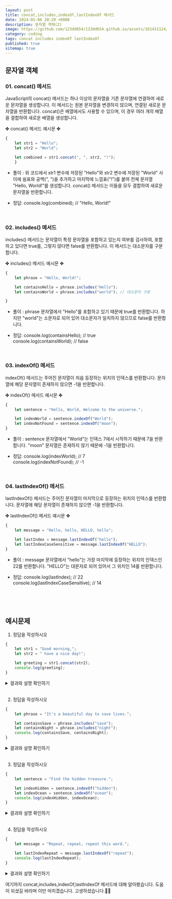 ```yaml
---
layout: post
title: concat,includes,indexOf,lastIndexOf 메서드
date: 2024-05-06 20:29 +0900
description: 문자열 객체(2)
image: https://github.com/123dd654/123dd654.github.io/assets/161431124/9da5cfc3-8bf4-4a92-948e-f4713201c81e
category: coding
tags: concat includes indexOf lastIndexOf
published: true
sitemap: true
---
```



## 문자열 객체<br />

### 01. concat() 메서드             
JavaScript의 concat() 메서드는 하나 이상의 문자열을 기존 문자열에 연결하여 새로운 문자열을 생성합니다.
이 메서드는 원본 문자열을 변경하지 않으며, 연결된 새로운 문자열을 반환합니다.
concat()은 배열에서도 사용할 수 있으며, 이 경우 여러 개의 배열을 결합하여 새로운 배열을 생성합니다.

✤ concat() 메서드 예시문 ✤

````javascript 
{
    let str1 = "Hello";
    let str2 = "World";

    let combined = str1.concat(", ", str2, "!");
    }
````

* 풀이 :
위 코드에서 str1 변수에 저장된 "Hello"와 str2 변수에 저장된 "World" 사이에 쉼표와 공백(", ")을 추가하고 마지막에 느낌표("!")를 붙여 전체 문자열 "Hello, World!"를 생성합니다. concat() 메서드는 이들을 모두 결합하여 새로운 문자열을 반환합니다.

* 정답:
console.log(combined); // "Hello, World!"

<br />

### 02. includes() 메서드            
includes() 메서드는 문자열이 특정 문자열을 포함하고 있는지 여부를 검사하여,
포함하고 있다면 true를, 그렇지 않다면 false를 반환합니다. 이 메서드는 대소문자를 구분합니다.

✤ includes() 메서드 예시문 ✤

````javascript 
{
    let phrase = "Hello, World!";

    let containsHello = phrase.includes("Hello");
    let containsWorld = phrase.includes("world"); // 대소문자 구분

}
````

* 풀이 :
phrase 문자열에서 "Hello"를 포함하고 있기 때문에 true를 반환합니다.
하지만 "world"는 소문자로 되어 있어 대소문자가 일치하지 않으므로 false를 반환합니다.

* 정답:
console.log(containsHello); // true   
console.log(containsWorld); // false

<br />

### 03. indexOf() 메서드       
indexOf() 메서드는 주어진 문자열이 처음 등장하는 위치의 인덱스를 반환합니다.
문자열에 해당 문자열이 존재하지 않으면 -1을 반환합니다.

✤ indexOf() 메서드 예시문 ✤

````javascript 
{
    let sentence = "Hello, World, Welcome to the universe.";

    let indexWorld = sentence.indexOf("World");
    let indexNotFound = sentence.indexOf("moon");
}
````

* 풀이 :
sentence 문자열에서 "World"는 인덱스 7에서 시작하기 때문에 7을 반환합니다.
"moon" 문자열은 존재하지 않기 때문에 -1을 반환합니다.

* 정답:
console.log(indexWorld); // 7   
console.log(indexNotFound); // -1

<br />

### 04. lastIndexOf() 메서드           
lastIndexOf() 메서드는 주어진 문자열이 마지막으로 등장하는 위치의 인덱스를 반환합니다.
문자열에 해당 문자열이 존재하지 않으면 -1을 반환합니다.

✤ lastIndexOf() 메서드 예시문 ✤

````javascript 
{
    let message = "Hello, hello, HELLO, hello";

    let lastIndex = message.lastIndexOf("hello");
    let lastIndexCaseSensitive = message.lastIndexOf("HELLO");
}
````

* 풀이 :
message 문자열에서 "hello"는 가장 마지막에 등장하는 위치의 인덱스인 22를 반환합니다.
"HELLO"는 대문자로 되어 있어서 그 위치인 14를 반환합니다.

* 정답:
console.log(lastIndex); // 22   
console.log(lastIndexCaseSensitive); // 14

<br />
<br />
<br />


## 예시문제 

1. 정답을 작성하시오

````javascript
{
    let str1 = "Good morning,";
    let str2 = " have a nice day!";

    let greeting = str1.concat(str2);
    console.log(greeting);
}
````

<div class="result">
<details>
   <summary>결과와 설명 확인하기</summary>
   <div>
         <b> Good morning, have a nice day! </b>
         <p>str1에 저장된 "Good morning,"와 str2에 저장된 " have a nice day!"를 결합하여 "Good morning, have a nice day!"를 생성합니다. concat() 메서드는 이들을 모두 결합하여 새로운 문자열을 반환합니다.</p>
   </div>
</details>
</div>

<br />

2. 정답을 작성하시오

````javascript
{
    let phrase = "It's a beautiful day to save lives.";

    let containsSave = phrase.includes("save");
    let containsNight = phrase.includes("night");
    console.log(containsSave, containsNight);
}
````

<div class="result">
<details>
   <summary>결과와 설명 확인하기</summary>
   <div>
         <b> true </b><br />
         <b> false </b>
         <p>phrase 문자열에서 "save"는 포함하고 있기 때문에 true를 반환합니다. 하지만 "night"는 포함되어 있지 않아 false를 반환합니다.</p>
   </div>
</details>
</div>

<br />

3. 정답을 작성하시오

````javascript
{
    let sentence = "Find the hidden treasure.";

    let indexHidden = sentence.indexOf("hidden");
    let indexOcean = sentence.indexOf("ocean");
    console.log(indexHidden, indexOcean);
}

````

<div class="result">
<details>
   <summary>결과와 설명 확인하기</summary>
   <div>
         <b> console.log(indexHidden); // 출력할 인덱스 값 </b><br />
         <b> console.log(indexOcean); // -1 </b>
         <p>sentence 문자열에서 "hidden"은 존재하여 해당 단어가 시작되는 인덱스를 반환합니다. "ocean"은 문자열에 존재하지 않으므로 -1을 반환합니다.</p>
   </div>
</details>
</div>

<br />

4. 정답을 작성하시오

````javascript
{
    let message = "Repeat, repeat, repeat this word.";

    let lastIndexRepeat = message.lastIndexOf("repeat");
    console.log(lastIndexRepeat);
}

````

<div class="result">
<details>
   <summary>결과와 설명 확인하기</summary>
   <div>
         <b> console.log(lastIndexRepeat); // 출력할 마지막 인덱스 값 </b>
         <p>message 문자열에서 "repeat"는 여러 번 등장하지만, "repeat" 문자열이 마지막으로 등장하는 위치의 인덱스를 반환합니다.</p>
   </div>
</details>
</div>


여기까지 concat,includes,indexOf,lastIndexOf 메서드에 대해 알아봤습니다.
도움이 되셨길 바라며 이만 마치겠습니다.
고생하셨습니다.🫶😊